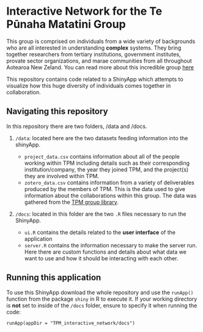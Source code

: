 # Interactive Network for the Te Pūnaha Matatini Group
This group is comprised on individuals from a wide variety of backgrounds who are all interested in understanding **complex** systems. They bring together researchers from tertiary institutions, government institutes, provate sector organizations, and marae communities from all throughout Aotearoa New Zeland. You can read more about this incredible group [here](https://www.tepunahamatatini.ac.nz/)

This repository contains code related to a ShinyApp which attempts to visualize how this huge diversity of individuals comes together in collaboration. 

## Navigating this repository
In this repository there are two folders, /data and /docs. 
  1. `/data`: located here are the two datasets feeding information into the shinyApp.
       - `project_data.csv` contains information about all of the people working within TPM including details such as their corresponding institution/company, the year they joined TPM, and the project(s) they are involved within TPM.
       - `zotero_data.csv` contains information from a variety of deliverables produced by the members of TPM. This is the data used to give information about the collaborations within this group. The data was gathered from the [TPM group library](https://www.zotero.org/groups/4719845/tpmgrouplibrary/library).
         
  2. `/docs`: located in this folder are the two `.R` files necessary to run the ShinyApp.
      - `ui.R` contains the details related to the **user interface** of the application
      - `server.R` contains the information necessary to make the server run. Here there are custom functions and details about what data we want to use and how it should be interacting with each other.

## Running this application
To use this ShinyApp download the whole repository and use the `runApp()` function from the package `shiny` in R to execute it. If your working directory is **not** set to inside of the `/docs` folder, ensure to specify it when running the code:

```
runApp(appDir = "TPM_interactive_network/docs")
```
